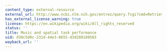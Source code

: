 ```yaml
---
content_type: external-resource
external_url: http://www.ncbi.nlm.nih.gov/entrez/query.fcgi?cmd=Retrieve&db=PubMed&dopt=Citation&list_uids=8413624
has_external_license_warning: true
license: https://en.wikipedia.org/wiki/All_rights_reserved
status: ''
title: Music and spatial task performance
uid: d30c5d0c-231d-44e3-8655-d3d280189503
wayback_url: ''
---
```

